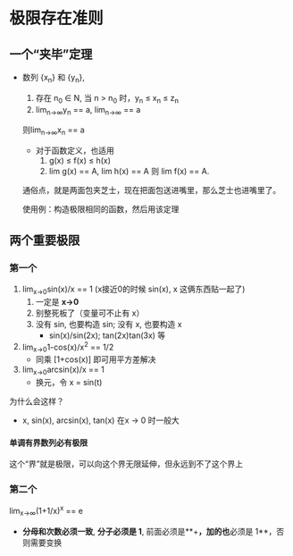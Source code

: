 # 极限存在准则
## 一个“夹毕”定理
* 数列 {x<sub>n</sub>} 和 {y<sub>n</sub>}, 
    1. 存在 n<sub>0</sub> ∈ N, 当 n > n<sub>0</sub> 时，y<sub>n</sub> ≤ x<sub>n</sub> ≤ z<sub>n</sub>
    2. lim<sub>n→∞</sub>y<sub>n</sub> == a, lim<sub>n→∞</sub> == a

    则lim<sub>n→∞</sub>x<sub>n</sub> == a
    * 对于函数定义，也适用
        1. g(x) ≤ f(x) ≤ h(x)
        2. lim g(x) == A, lim h(x) == A
    则 lim f(x) == A.

    通俗点，就是两面包夹芝士，现在把面包送进嘴里，那么芝士也进嘴里了。

    使用例：构造极限相同的函数，然后用该定理

## 两个重要极限
### 第一个
1. lim<sub>x→0</sub>sin(x)/x == 1 (x接近0的时候 sin(x), x 这俩东西贴一起了)
    1. 一定是 **x→0**
    2. 别整死板了（变量可不止有 x）
    3. 没有 sin, 也要构造 sin; 没有 x, 也要构造 x
        * sin(x)/sin(2x); tan(2x)tan(3x) 等
2. lim<sub>x→0</sub>1-cos(x)/x<sup>2</sup> == 1/2
    * 同乘 [1+cos(x)] 即可用平方差解决
3. lim<sub>x→0</sub>arcsin(x)/x == 1
    * 换元，令 x = sin(t)

为什么会这样？
* x, sin(x), arcsin(x), tan(x) 在x → 0 时一般大

#### 单调有界数列必有极限
这个“界”就是极限，可以向这个界无限延伸，但永远到不了这个界上

### 第二个
lim<sub>x→∞</sub>(1+1/x)<sup>x</sup> == e
* **分母和次数必须一致**, **分子必须是 1**, 前面必须是**+**，加的也**必须是 1**，否则需要变换